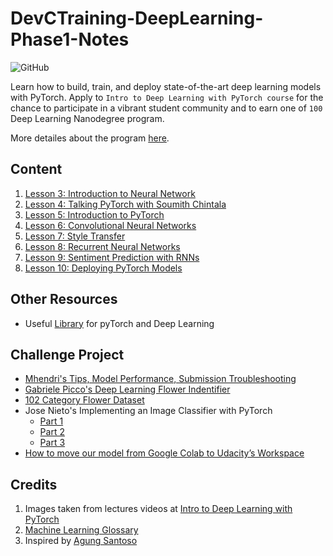 # DevCTraining-DeepLearning-Phase1-Notes


![GitHub](https://img.shields.io/github/license/mashape/apistatus.svg)


Learn how to build, train, and deploy state-of-the-art deep learning models with PyTorch. Apply to  ``Intro to Deep Learning with PyTorch course`` for the chance to participate in a vibrant student community and to earn one of ```100``` Deep Learning Nanodegree program.

More detailes about the program [here](https://www.udacity.com/scholarships/facebook-pytorch-scholarship).

## Content
1. [Lesson 3: Introduction to Neural Network](https://github.com/itsLizza/FATQS_IntelEdgeAIFundamentalsCourse/blob/master/docs/Lesson%201%20-%20Introduction%20to%20AI%20at%20the%20Edge.md)
2. [Lesson 4: Talking PyTorch with Soumith Chintala](https://github.com/itsLizza/FATQS_IntelEdgeAIFundamentalsCourse/blob/master/docs/Lesson%202%20-%20Leveraging%20Pre-Trained%20Models.md)
3. [Lesson 5: Introduction to PyTorch](https://github.com/Skovsky/FATQS_IntelEdgeAIFundamentalsCourse/blob/master/docs/Lesson%203%20-%20The%20Model%20Optimizer.md)
4. [Lesson 6: Convolutional Neural Networks](https://github.com/Skovsky/FATQS_IntelEdgeAIFundamentalsCourse/blob/master/docs/Lesson%204%20-%20The%20Inference%20Engine.md)
5. [Lesson 7: Style Transfer](https://github.com/Skovsky/FATQS_IntelEdgeAIFundamentalsCourse/blob/master/docs/Lesson%205%20-%20Deploying%20an%20Edge%20App.md)
6. [Lesson 8: Recurrent Neural Networks](https://github.com/Skovsky/FATQS_IntelEdgeAIFundamentalsCourse/blob/master/docs/Lesson%205%20-%20Deploying%20an%20Edge%20App.md)
7. [Lesson 9: Sentiment Prediction with RNNs](https://github.com/Skovsky/FATQS_IntelEdgeAIFundamentalsCourse/blob/master/docs/Lesson%205%20-%20Deploying%20an%20Edge%20App.md)
7. [Lesson 10: Deploying PyTorch Models](https://github.com/Skovsky/FATQS_IntelEdgeAIFundamentalsCourse/blob/master/docs/Lesson%205%20-%20Deploying%20an%20Edge%20App.md)

## Other Resources

* Useful [Library](https://docs.google.com/spreadsheets/d/1h4iuwVhAsg-dg00Ng_Fy0PQeiXAstmpk2I2NjVFSwYo/edit?usp=sharing) for pyTorch and Deep Learning

## Challenge Project
* [Mhendri's Tips, Model Performance, Submission Troubleshooting](https://docs.google.com/document/d/1-MCDPOejsn2hq9EoBzMpzGv9jEdtMWoIwjkAa1cVbSM/edit?usp=sharing)
* [Gabriele Picco's Deep Learning Flower Indentifier](https://github.com/GabrielePicco/deep-learning-flower-identifier)
* [102 Category Flower Dataset](http://www.robots.ox.ac.uk/~vgg/data/flowers/102/)
* Jose Nieto's Implementing an Image Classifier with PyTorch 
  * [Part 1](https://medium.com/udacity/implementing-an-image-classifier-with-pytorch-part-1-cf5444b8e9c9)
  * [Part 2](https://medium.com/p/ae4dd7b2f48?source=user_profile---------3------------------)
  * [Part 3](https://medium.com/p/6ff66106ba89?source=user_profile---------2------------------)
* [How to move our model from Google Colab to Udacity’s Workspace](https://medium.com/@ml_kid/how-to-move-our-model-from-google-colab-to-udacitys-workspace-final-lab-project-88e1a0b7d6ab)


## Credits
1. Images taken from lectures videos at [Intro to Deep Learning with PyTorch](https://www.udacity.com/course/deep-learning-pytorch--ud188)
2. [Machine Learning Glossary](https://developers.google.com/machine-learning/glossary/)
3. Inspired by [Agung Santoso](https://github.com/agungsantoso/pytorch-scholarship-challenge-notes)
